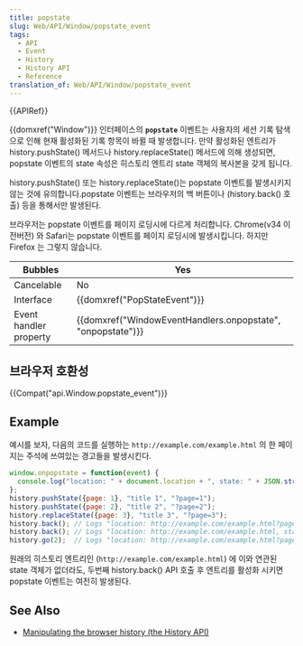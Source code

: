 ```yaml
---
title: popstate
slug: Web/API/Window/popstate_event
tags:
  - API
  - Event
  - History
  - History API
  - Reference
translation_of: Web/API/Window/popstate_event
---
```

{{APIRef}}

{{domxref("Window")}} 인터페이스의 **`popstate`** 이벤트는 사용자의 세션 기록 탐색으로 인해 현재 활성화된 기록 항목이 바뀔 때 발생합니다. 만약 활성화된 엔트리가 history.pushState() 메서드나 history.replaceState() 메서드에 의해 생성되면, popstate 이벤트의 state 속성은 히스토리 엔트리 state 객체의 복사본을 갖게 됩니다.

history.pushState() 또는 history.replaceState()는 popstate 이벤트를 발생시키지 않는 것에 유의합니다.popstate 이벤트는 브라우저의 백 버튼이나 (history.back() 호출) 등을 통해서만 발생된다.

브라우저는 popstate 이벤트를 페이지 로딩시에 다르게 처리합니다. Chrome(v34 이전버전) 와 Safari는 popstate 이벤트를 페이지 로딩시에 발생시킵니다. 하지만 Firefox 는 그렇지 않습니다.

| Bubbles                | Yes                                                                              |
| ---------------------- | -------------------------------------------------------------------------------- |
| Cancelable             | No                                                                               |
| Interface              | {{domxref("PopStateEvent")}}                                             |
| Event handler property | {{domxref("WindowEventHandlers.onpopstate", "onpopstate")}} |

## 브라우저 호환성

{{Compat("api.Window.popstate_event")}}

## Example

예시를 보자, 다음의 코드를 실행하는 `http://example.com/example.html` 의 한 페이지는 주석에 쓰여있는 경고들을 발생시킨다.

```js
window.onpopstate = function(event) {
  console.log("location: " + document.location + ", state: " + JSON.stringify(event.state));
};
history.pushState({page: 1}, "title 1", "?page=1");
history.pushState({page: 2}, "title 2", "?page=2");
history.replaceState({page: 3}, "title 3", "?page=3");
history.back(); // Logs "location: http://example.com/example.html?page=1, state: {"page":1}"
history.back(); // Logs "location: http://example.com/example.html, state: null
history.go(2);  // Logs "location: http://example.com/example.html?page=3, state: {"page":3}
```

원래의 히스토리 엔트리인 (`http://example.com/example.html`) 에 이와 연관된 state 객체가 없더라도, 두번째 history.back() API 호출 후 엔트리를 활성화 시키면 popstate 이벤트는 여전히 발생된다.

## See Also

- [Manipulating the browser history (the History API)](/ko/docs/Web/API/History_API)
